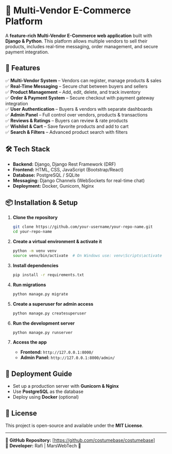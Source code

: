# 🛒 Multi-Vendor E-Commerce Platform

A **feature-rich Multi-Vendor E-Commerce web application** built with **Django & Python**. This platform allows multiple vendors to sell their products, includes real-time messaging, order management, and secure payment integration.

## 🌟 Features
✅ **Multi-Vendor System** – Vendors can register, manage products & sales  
✅ **Real-Time Messaging** – Secure chat between buyers and sellers  
✅ **Product Management** – Add, edit, delete, and track inventory  
✅ **Order & Payment System** – Secure checkout with payment gateway integration  
✅ **User Authentication** – Buyers & vendors with separate dashboards  
✅ **Admin Panel** – Full control over vendors, products & transactions  
✅ **Reviews & Ratings** – Buyers can review & rate products  
✅ **Wishlist & Cart** – Save favorite products and add to cart  
✅ **Search & Filters** – Advanced product search with filters  

## 🛠️ Tech Stack
- **Backend:** Django, Django Rest Framework (DRF)  
- **Frontend:** HTML, CSS, JavaScript (Bootstrap/React)  
- **Database:** PostgreSQL / SQLite  
- **Messaging:** Django Channels (WebSockets for real-time chat)  
- **Deployment:** Docker, Gunicorn, Nginx  

## 📦 Installation & Setup

1. **Clone the repository**  
   ```bash
   git clone https://github.com/your-username/your-repo-name.git
   cd your-repo-name
   ```

2. **Create a virtual environment & activate it**  
   ```bash
   python -m venv venv
   source venv/bin/activate  # On Windows use: venv\Scripts\activate
   ```

3. **Install dependencies**  
   ```bash
   pip install -r requirements.txt
   ```

4. **Run migrations**  
   ```bash
   python manage.py migrate
   ```

5. **Create a superuser for admin access**  
   ```bash
   python manage.py createsuperuser
   ```

6. **Run the development server**  
   ```bash
   python manage.py runserver
   ```

7. **Access the app**  
   - **Frontend:** `http://127.0.0.1:8000/`  
   - **Admin Panel:** `http://127.0.0.1:8000/admin/`  

## 🚀 Deployment Guide
- Set up a production server with **Gunicorn & Nginx**  
- Use **PostgreSQL** as the database  
- Deploy using **Docker** (optional)  

## 📜 License
This project is open-source and available under the **MIT License**.

---

📌 **GitHub Repository:** [https://github.com/costumebase/costumebase]  
📌 **Developer:** Rafi | MarsWebTech 🚀
